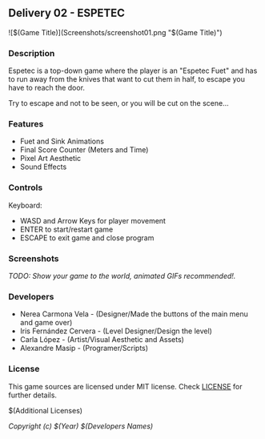 ## Delivery 02 - ESPETEC

![$(Game Title)](Screenshots/screenshot01.png "$(Game Title)")

### Description

Espetec is a top-down game where the player is an "Espetec Fuet" and has to run away from the knives that want to cut them in half, to escape you have to reach the door. 

Try to escape and not to be seen, or you will be cut on the scene...

### Features

 - Fuet and Sink Animations
 - Final Score Counter (Meters and Time)
 - Pixel Art Aesthetic
 - Sound Effects

### Controls

Keyboard:
 - WASD and Arrow Keys for player movement
 - ENTER to start/restart game
 - ESCAPE to exit game and close program

### Screenshots

_TODO: Show your game to the world, animated GIFs recommended!._

### Developers

 - Nerea Carmona Vela - (Designer/Made the buttons of the main menu and game over)
 - Iris Fernández Cervera - (Level Designer/Design the level)
 - Carla López - (Artist/Visual Aesthetic and Assets)
 - Alexandre Masip - (Programer/Scripts)

### License

This game sources are licensed under MIT license. Check [LICENSE](LICENSE) for further details.

$(Additional Licenses)

*Copyright (c) $(Year) $(Developers Names)*
